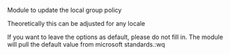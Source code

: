 Module to update the local group policy

Theoretically this can be adjusted for any locale

If you want to leave the options as default, please do not fill in.  The module will pull the default value from microsoft standards.:wq
